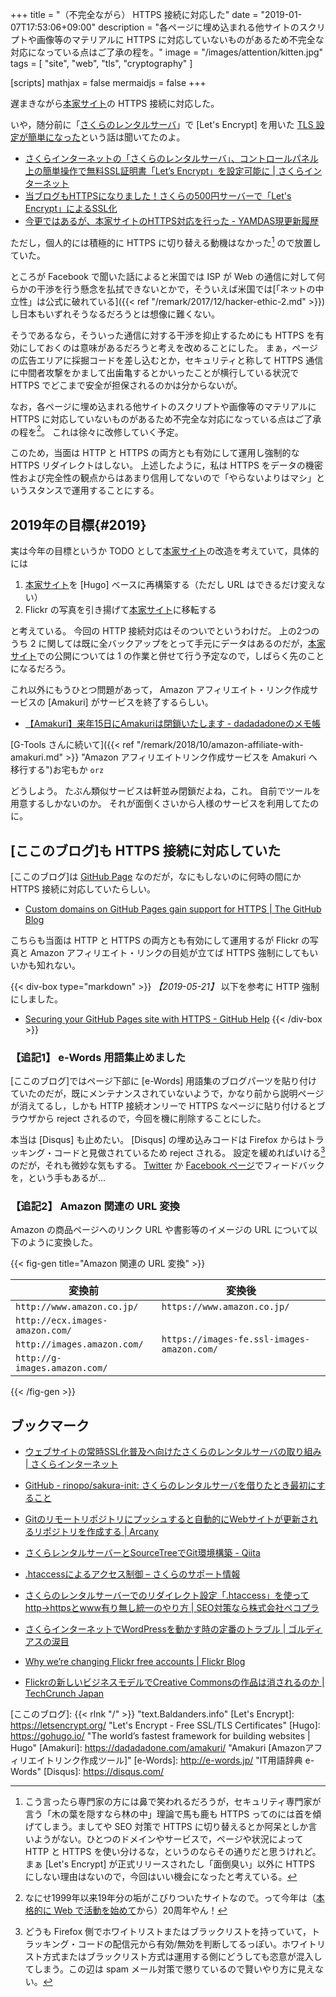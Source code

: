 +++
title = "（不完全ながら） HTTPS 接続に対応した"
date = "2019-01-07T17:53:06+09:00"
description = "各ページに埋め込まれる他サイトのスクリプトや画像等のマテリアルに HTTPS に対応していないものがあるため不完全な対応になっている点はご了承の程を。"
image = "/images/attention/kitten.jpg"
tags = [ "site", "web", "tls", "cryptography" ]

[scripts]
  mathjax = false
  mermaidjs = false
+++

遅まきながら[本家サイト]の HTTPS 接続に対応した。

いや，随分前に「[さくらのレンタルサーバ](https://www.sakura.ne.jp/)」で [Let's Encrypt] を用いた [TLS 設定が簡単になった](https://www.sakura.ne.jp/function/freessl.html "無料SSLサーバー証明書 Let's Encrypt - レンタルサーバーはさくらインターネット")という話は聞いてたのよ。

- [さくらインターネットの「さくらのレンタルサーバ」、コントロールパネル上の簡単操作で無料SSL証明書「Let’s Encrypt」を設定可能に | さくらインターネット](https://www.sakura.ad.jp/information/pressreleases/2017/10/10/90197/)
- [当ブログもHTTPSになりました！さくらの500円サーバーで「Let's Encrypt」によるSSL化](https://chalow.net/2018-01-14-1.html)
- [今更ではあるが、本家サイトのHTTPS対応を行った - YAMDAS現更新履歴](http://d.hatena.ne.jp/yomoyomo/20180420/https)

ただし，個人的には積極的に HTTPS に切り替える動機はなかった[^tls1] ので放置していた。

[^tls1]: こう言ったら専門家の方には鼻で笑われるだろうが，セキュリティ専門家が言う「木の葉を隠すなら林の中」理論で馬も鹿も HTTPS ってのには首を傾げてしまう。ましてや SEO 対策で HTTPS に切り替えるとか阿呆としか言いようがない。ひとつのドメインやサービスで，ページや状況によって HTTP と HTTPS を使い分けるな，というのならその通りだと思うけれど。まぁ [Let's Encrypt] が正式リリースされたし「面倒臭い」以外に HTTPS にしない理由はないので，今回はいい機会になったと考えている。

ところが Facebook で聞いた話によると米国では ISP が Web の通信に対して何らかの干渉を行う懸念を払拭できないとかで，そういえば米国では[「ネットの中立性」は公式に破れている]({{< ref "/remark/2017/12/hacker-ethic-2.md" >}})し日本もいずれそうなるだろうとは想像に難くない。

そうであるなら，そういった通信に対する干渉を抑止するためにも HTTPS を有効にしておくのは意味があるだろうと考えを改めることにした。
まぁ，ページの広告エリアに採掘コードを差し込むとか，セキュリティと称して HTTPS 通信に中間者攻撃をかまして出歯亀するとかいったことが横行している状況で HTTPS でどこまで安全が担保されるのかは分からないが。

なお，各ページに埋め込まれる他サイトのスクリプトや画像等のマテリアルに HTTPS に対応していないものがあるため不完全な対応になっている点はご了承の程を[^site1]。
これは徐々に改修していく予定。

[^site1]: なにせ1999年以来19年分の垢がこびりついたサイトなので。って今年は（[本格的に Web で活動を始めて](https://baldanders.info/spiegel/log/)から）20周年やん！

このため，当面は HTTP と HTTPS の両方とも有効にして運用し強制的な HTTPS リダイレクトはしない。
上述したように，私は HTTPS をデータの機密性および完全性の観点からはあまり信用してないので「やらないよりはマシ」というスタンスで運用することにする。

## 2019年の目標{#2019}

実は今年の目標というか TODO として[本家サイト]の改造を考えていて，具体的には

1. [本家サイト]を [Hugo] ベースに再構築する（ただし URL はできるだけ変えない）
2. Flickr の写真を引き揚げて[本家サイト]に移転する

と考えている。
今回の HTTP 接続対応はそのついでというわけだ。
上の2つのうち 2 に関しては既に全バックアップをとって手元にデータはあるのだが，[本家サイト]での公開については 1 の作業と併せて行う予定なので，しばらく先のことになるだろう。

これ以外にもうひとつ問題があって， Amazon アフィリエイト・リンク作成サービスの [Amakuri] がサービスを終了するらしい。

- [【Amakuri】来年15日にAmakuriは閉鎖いたします - dadadadoneのメモ帳](https://blog.dadadadone.com/archives/235)

[G-Tools さんに続いて]({{< ref "/remark/2018/10/amazon-affiliate-with-amakuri.md" >}} "Amazon アフィリエイトリンク作成サービスを Amakuri へ移行する")お宅もか `orz`

どうしよう。
たぶん類似サービスは軒並み閉鎖だよね，これ。
自前でツールを用意するしかないのか。
それが面倒くさいから人様のサービスを利用してたのに。

## [ここのブログ]も  HTTPS 接続に対応していた

[ここのブログ]は [GitHub Page](https://github.com/spiegel-im-spiegel/spiegel-im-spiegel.github.io "") なのだが，なにもしないのに何時の間にか HTTPS 接続に対応していたらしい。

- [Custom domains on GitHub Pages gain support for HTTPS | The GitHub Blog](https://blog.github.com/2018-05-01-github-pages-custom-domains-https/)

こちらも当面は HTTP と HTTPS の両方とも有効にして運用するが Flickr の写真と Amazon アフィリエイト・リンクの目処が立てば HTTPS 強制にしてもいいかも知れない。

{{< div-box type="markdown" >}}
*【2019-05-21】* 以下を参考に HTTP 強制にしました。

- [Securing your GitHub Pages site with HTTPS - GitHub Help](https://help.github.com/en/articles/securing-your-github-pages-site-with-https)
{{< /div-box >}}

### 【追記1】 e-Words 用語集止めました

[ここのブログ]ではページ下部に [e-Words] 用語集のブログパーツを貼り付けていたのだが，既にメンテナンスされていないようで，かなり前から説明ページが消えてるし，しかも HTTP 接続オンリーで HTTPS なページに貼り付けるとブラウザから reject されるので，今回を機に削除することにした。

本当は [Disqus] も止めたい。
[Disqus] の埋め込みコードは Firefox からはトラッキング・コードと見做されているため reject される。
設定を緩めればいける[^dq1] のだが，それも微妙な気もする。
[Twitter](https://twitter.com/spiegel_2007) か [Facebook ページ](https://www.facebook.com/baldanders.info/ "Baldanders.info")でフィードバックを，という手もあるが...

[^dq1]: どうも Firefox 側でホワイトリストまたはブラックリストを持っていて，トラッキング・コードの配信元から有効/無効を判断してるっぽい。ホワイトリスト方式またはブラックリスト方式は運用する側にどうしても恣意が混入してしまう。この辺は spam メール対策で懲りているので賢いやり方に見えない。

### 【追記2】 Amazon 関連の URL 変換

Amazon の商品ページへのリンク URL や書影等のイメージの URL について以下のように変換した。

{{< fig-gen title="Amazon 関連の URL 変換" >}}

<style>
main table.amazon th  {
  vertical-align:middle;
  text-align: center;
}
main table.amazon td  {
  vertical-align:middle;
  text-align: left;
}
</style>
<table class="amazon">
<thead>
    <tr>
        <th>変換前</th>
        <th>変換後</th>
    </tr>
</thead><tbody>
    <tr>
        <td><code>http://www.amazon.co.jp/</code></td>
        <td><code>https://www.amazon.co.jp/</code></td>
    </tr><tr>
        <td><code>http://ecx.images-amazon.com/</code></td>
        <td rowspan="3"><code>https://images-fe.ssl-images-amazon.com/</code></td>
    </tr><tr>
        <td><code>http://images.amazon.com/</code></td>
    </tr><tr>
        <td><code>http://g-images.amazon.com/</code></td>
    </tr>
</tbody>
</table>

{{< /fig-gen >}}


## ブックマーク

- [ウェブサイトの常時SSL化普及へ向けたさくらのレンタルサーバの取り組み | さくらインターネット](https://www.sakura.ad.jp/information/news/2018/12/19/1968198392/)
- [GitHub - rinopo/sakura-init: さくらのレンタルサーバを借りたとき最初にすること](https://github.com/rinopo/sakura-init)
- [Gitのリモートリポジトリにプッシュすると自動的にWebサイトが更新されるリポジトリを作成する |  Arcany](https://tapioca-hiroyuki.net/?blog=git0320)
- [さくらレンタルサーバーとSourceTreeでGit環境構築 - Qiita](https://qiita.com/zprodev/items/0a16bc51866ee6a7a102)
- [.htaccessによるアクセス制御 – さくらのサポート情報](https://help.sakura.ad.jp/hc/ja/articles/206054622)
- [さくらのレンタルサーバーでのリダイレクト設定「.htaccess」を使ってhttp→httpsとwww有り無し統一のやり方 | SEO対策なら株式会社ペコプラ](https://pecopla.net/seo-column/sakura-server-redirect-method)
- [さくらインターネットでWordPressを動かす時の定番のトラブル | ゴルディアスの涙目](https://gordiustears.net/trouble-with-wordpress-on-sakura-internet/)

- [Why we’re changing Flickr  free accounts | Flickr Blog](https://blog.flickr.net/en/2018/11/01/changing-flickr-free-accounts-1000-photos/)
- [Flickrの新しいビジネスモデルでCreative Commonsの作品は消されるのか  |  TechCrunch Japan](https://jp.techcrunch.com/2018/11/03/2018-11-02-flickrs-new-business-model-could-see-works-deleted-from-creative-commons/)

[本家サイト]: https://baldanders.info/ "Baldanders.info"
[ここのブログ]: {{< rlnk "/" >}} "text.Baldanders.info"
[Let's Encrypt]: https://letsencrypt.org/ "Let's Encrypt - Free SSL/TLS Certificates"
[Hugo]: https://gohugo.io/ "The world’s fastest framework for building websites | Hugo"
[Amakuri]: https://dadadadone.com/amakuri/ "Amakuri [Amazonアフィリエイトリンク作成ツール]"
[e-Words]: http://e-words.jp/ "IT用語辞典 e-Words"
[Disqus]: https://disqus.com/
